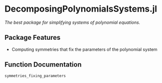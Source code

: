 # DecomposingPolynomialsSystems.jl
*The best package for simplifying systems of polynomial equations.*
## Package Features
- Computing symmetries that fix the parameters of the polynomial system
## Function Documentation
```@docs
symmetries_fixing_parameters
```